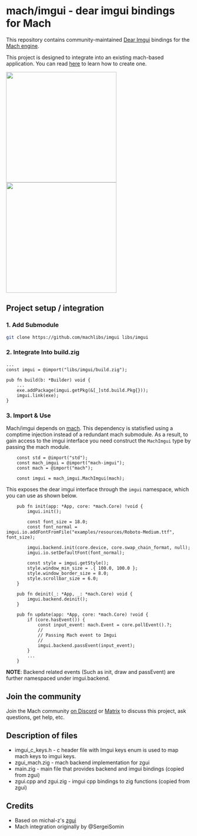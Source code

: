 # mach/imgui - dear imgui bindings for Mach

This repository contains community-maintained [Dear Imgui](https://github.com/ocornut/imgui) bindings for the [Mach engine](https://machengine.org).

This project is designed to integrate into an existing mach-based application. You can read [here](https://github.com/hexops/mach-examples#use-mach-engine-in-your-own-project) to learn how to create one.

<img height="300px" src="https://user-images.githubusercontent.com/3173176/198845698-4969dcdf-32ef-4cf0-968c-88ffd5a7cff1.png"></img>
<img height="300px" src="https://user-images.githubusercontent.com/3173176/198846123-b9f55d0d-af4f-4770-ab73-88546f1e458b.png"></img>


## Project setup / integration

### 1. Add Submodule

```sh
git clone https://github.com/machlibs/imgui libs/imgui
```

### 2. Integrate Into build.zig

```zig
...
const imgui = @import("libs/imgui/build.zig");

pub fn build(b: *Builder) void {
    ...
    exe.addPackage(imgui.getPkg(&[_]std.build.Pkg{}));
    imgui.link(exe);
}
```

### 3. Import & Use

Mach/imgui depends on [mach](https://github.com/hexops/mach). This dependency is statisfied using a comptime injection instead of a redundant mach submodule. As a result, to gain access to the imgui interface you need construct the ```MachImgui``` type by passing the mach module.

```
    const std = @import("std");
    const mach_imgui = @import("mach-imgui");
    const mach = @import("mach");

    const imgui = mach_imgui.MachImgui(mach);
```

This exposes the dear imgui interface through the ```imgui``` namespace, which you can use as shown below.

```zig
    pub fn init(app: *App, core: *mach.Core) !void {
        imgui.init();

        const font_size = 18.0;
        const font_normal = imgui.io.addFontFromFile("examples/resources/Roboto-Medium.ttf", font_size);

        imgui.backend.init(core.device, core.swap_chain_format, null);
        imgui.io.setDefaultFont(font_normal);

        const style = imgui.getStyle();
        style.window_min_size = .{ 100.0, 100.0 };
        style.window_border_size = 8.0;
        style.scrollbar_size = 6.0;
    }

    pub fn deinit(_: *App, _: *mach.Core) void {
        imgui.backend.deinit();
    }

    pub fn update(app: *App, core: *mach.Core) !void {
        if (core.hasEvent()) {
            const input_event: mach.Event = core.pollEvent().?;
            //
            // Passing Mach event to Imgui
            //
            imgui.backend.passEvent(input_event);
        }
        ...
    }

```

**NOTE**: Backend related events (Such as init, draw and passEvent) are further namespaced under imgui.backend.

## Join the community

Join the Mach community [on Discord](https://discord.gg/XNG3NZgCqp) or [Matrix](https://matrix.to/#/#hexops:matrix.org) to discuss this project, ask questions, get help, etc.


## Description of files

* imgui_c_keys.h - c header file with Imgui keys enum is used to map mach keys to imgui keys.
* zgui_mach.zig - mach backend implementation for zgui
* main.zig - main file that provides backend and imgui bindings (copied from zgui)
* zgui.cpp and zgui.zig - imgui cpp bindings to zig functions (copied from zgui)

## Credits

* Based on michal-z's [zgui](https://github.com/michal-z/zig-gamedev/tree/main/libs/zgui)
* Mach integration originally by @SergeiSomin
